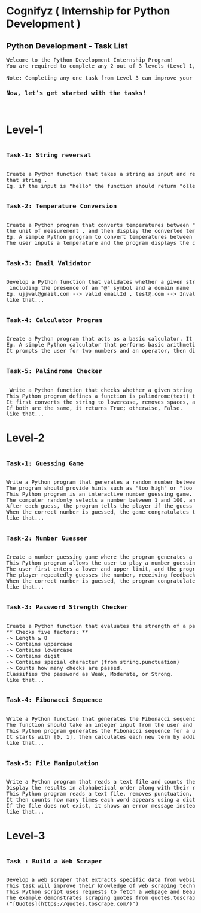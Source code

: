 <h1>Cognifyz ( Internship for Python Development )</h1>
<h2> Python Development - Task List </h2>

<pre>
Welcome to the Python Development Internship Program!
You are required to complete any 2 out of 3 levels (Level 1, 2, or 3). These levels are designed to suit your schedule and make the learning journey engaging and rewarding.

Note: Completing any one task from Level 3 can improve your chances of receiving a stipend.
<h3>Now, let's get started with the tasks!</h3>
</pre>
<h1>Level-1</h1>
<pre><h3>Task-1: String reversal</h3>
Create a Python function that takes a string as input and returns the reverse of
that string .
Eg. if the input is "hello" the function should return "olleh".
</pre>

<pre><h3>Task-2: Temperature Conversion</h3>
Create a Python program that converts temperatures between " Celsius and Fehrenheit ". Prompt the user to enter a temperature value and <br/>the unit of measurement , and then display the converted temperature.
Eg. A simple Python program to convert temperatures between Celsius and Fahrenheit.  
The user inputs a temperature and the program displays the converted value.
</pre>

<pre><h3>Task-3: Email Validator</h3>
Develop a Python function that validates whether a given string is a valid email address. Implement checks for the format, <br/> including the presence of an "@" symbol and a domain name
Eg. ujjwal@gmail.com --> valid emailId , test@.com --> Invalid emailId
like that...
</pre>

<pre><h3>Task-4: Calculator Program</h3>
Create a Python program that acts as a basic calculator. It should prompt the user to enter two numbers and an operator (+, -, *, /, %), and then display the result of the operation.
Eg. A simple Python calculator that performs basic arithmetic operations: addition, subtraction, multiplication, division, and modulus.
It prompts the user for two numbers and an operator, then displays the calculated result.
</pre>

<pre><h3>Task-5: Palindrome Checker</h3>
 Write a Python function that checks whether a given string is a palindrome. A palindrome is a word, phrase, or sequence that reads the same backward as forward (e.g., "madam" or "racecar")
This Python program defines a function is_palindrome(text) that checks if a given string is a palindrome.
It first converts the string to lowercase, removes spaces, and then compares it with its reversed version.
If both are the same, it returns True; otherwise, False.
like that...
</pre>

<h1>Level-2</h1>

<pre><h3>Task-1: Guessing Game</h3>
Write a Python program that generates a random number between 1 and 100. The user should then try to guess the number.
The program should provide hints such as "too high" or "too low" until the correct number is guessed.
This Python program is an interactive number guessing game.
The computer randomly selects a number between 1 and 100, and the player tries to guess it.
After each guess, the program tells the player if the guess is too high or too low, encouraging them to try again.
When the correct number is guessed, the game congratulates the player and displays the total number of attempts taken.
like that...
</pre>

<pre><h3>Task-2: Number Guesser</h3>
Create a number guessing game where the program generates a random number between a specified range, and the user tries to guess it. Provide feedback to the user if their guess is too high or too low.
This Python program allows the user to play a number guessing game within a range they choose.
The user first enters a lower and upper limit, and the program randomly selects a number in that range.
The player repeatedly guesses the number, receiving feedback such as "Too high" or "Too low" after each attempt.
When the correct number is guessed, the program congratulates the player and displays the total number of attempts taken.
like that...
</pre>

<pre><h3>Task-3: Password Strength Checker</h3>
Create a Python function that evaluates the strength of a password entered by the user. Implement checks for factors such as length, presence of uppercase and lowercase letters, digits, and special characters.
** Checks five factors: ** 
-> Length ≥ 8
-> Contains uppercase
-> Contains lowercase
-> Contains digit
-> Contains special character (from string.punctuation)
-> Counts how many checks are passed.
Classifies the password as Weak, Moderate, or Strong.
like that...
</pre>

<pre><h3>Task-4: Fibonacci Sequence</h3>
Write a Python function that generates the Fibonacci sequence up to a given number of terms. 
The function should take an integer input from the user and display the Fibonacci sequence up to that number of terms.
This Python program generates the Fibonacci sequence for a user-specified number of terms. 
It starts with [0, 1], then calculates each new term by adding the previous two. Special cases (n ≤ 2) are handled separately to prevent errors, and the complete sequence is printed for the given term count.
like that...
</pre>

<pre><h3>Task-5: File Manipulation</h3>
Write a Python program that reads a text file and counts the occurrences of each word in the file. 
Display the results in alphabetical order along with their respective counts.
This Python program reads a text file, removes punctuation, and converts all words to lowercase for uniform counting. 
It then counts how many times each word appears using a dictionary and displays the results in alphabetical order. 
If the file does not exist, it shows an error message instead of crashing.
like that...
</pre>

<h1>Level-3</h1>

<pre><h3>Task : Build a Web Scraper</h3>
Develop a web scraper that extracts specific data from websites using libraries like BeautifulSoup or Scrapy. 
This task will improve their knowledge of web scraping techniques and handling HTML/XML data.
This Python script uses requests to fetch a webpage and BeautifulSoup to parse its HTML. It extracts specific elements based on a given HTML tag and optional class name, cleans their text, and displays the results. 
The example demonstrates scraping quotes from quotes.toscrape.com. 
("[Quotes](https://quotes.toscrape.com/)") 
</pre>
